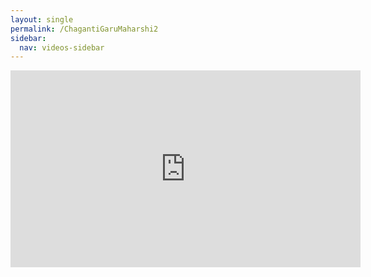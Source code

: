 ```yaml
---
layout: single
permalink: /ChagantiGaruMaharshi2
sidebar:
  nav: videos-sidebar
---
```

   <iframe width="560" height="315" src="https://www.youtube.com/embed/doj08wEDPpk?rel=0&amp;showinfo=0" frameborder="0" allowfullscreen></iframe>
